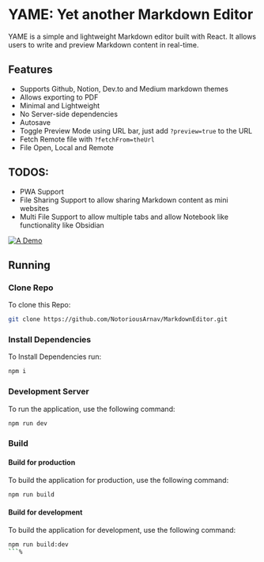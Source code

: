 # YAME: Yet another Markdown Editor
YAME is a simple and lightweight Markdown editor built with React. It allows users to write and preview Markdown content in real-time.

## Features
- Supports Github, Notion, Dev.to and Medium markdown themes
- Allows exporting to PDF
- Minimal and Lightweight
- No Server-side dependencies
- Autosave
- Toggle Preview Mode using URL bar, just add `?preview=true` to the URL
- Fetch Remote file with `?fetchFrom=theUrl`
- File Open, Local and Remote

## TODOS:
- PWA Support
- File Sharing Support to allow sharing Markdown content as mini websites
- Multi File Support to allow multiple tabs and allow Notebook like functionality like Obsidian

[![A Demo](https://i.ytimg.com/vi/ufgCsc758yw/hqdefault.jpg "Markdown Editor")](https://www.youtube.com/watch?v=ufgCsc758yw)

## Running
### Clone Repo
To clone this Repo:
```bash
git clone https://github.com/NotoriousArnav/MarkdownEditor.git
```
### Install Dependencies
To Install Dependencies run:
```bash
npm i
```

### Development Server
To run the application, use the following command:
```bash
npm run dev
```
### Build
#### Build for production
To build the application for production, use the following command:
```bash
npm run build
```
#### Build for development
To build the application for development, use the following command:
```bash
npm run build:dev
```%
